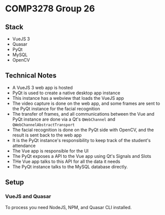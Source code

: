 # COMP3278 Group 26

## Stack

- VueJS 3
- Quasar
- PyQt
- MySQL
- OpenCV

## Technical Notes

- A VueJS 3 web app is hosted
- PyQt is used to create a native desktop app instance
- This instance has a webview that loads the VueJS app
- The video capture is done on the web app, and some frames are sent to the PyQt instance for the facial recognition
- The transfer of frames, and all communications between the Vue and PyQt instance are done via a Qt's `QWebChannel` and `QWebChannelAbstractTransport`
- The facial recognition is done on the PyQt side with OpenCV, and the result is sent back to the web app
- It is the PyQt instance's responsibility to keep track of the student's attendance
- The Vue app is responsible for the UI
- The PyQt exposes a API to the Vue app using Qt's Signals and Slots
- THe Vue app talks to this API for all the data it needs
- The PyQt instance talks to the MySQL database directly.

## Setup

### VueJS and Quasar

To process you need NodeJS, NPM, and Quasar CLI installed.

